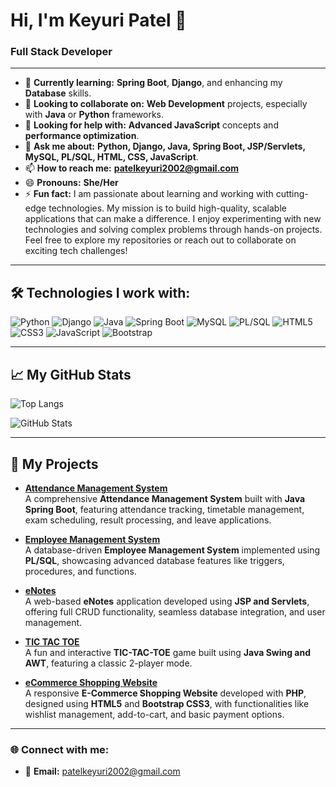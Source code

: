 # Hi, I'm Keyuri Patel 👋
### Full Stack Developer

---

- 🌱 **Currently learning:** **Spring Boot**, **Django**, and enhancing my **Database** skills.
- 👯 **Looking to collaborate on:** **Web Development** projects, especially with **Java** or **Python** frameworks.
- 🤔 **Looking for help with:** **Advanced JavaScript** concepts and **performance optimization**.
- 💬 **Ask me about:** **Python, Django, Java, Spring Boot, JSP/Servlets, MySQL, PL/SQL, HTML, CSS, JavaScript**.
- 📫 **How to reach me:** [**patelkeyuri2002@gmail.com**](mailto:patelkeyuri2002@gmail.com)
- 😄 **Pronouns:** **She/Her**
- ⚡ **Fun fact:** I am passionate about learning and working with cutting-edge technologies. My mission is to build high-quality, scalable applications that can make a difference. I enjoy experimenting with new technologies and solving complex problems through hands-on projects. Feel free to explore my repositories or reach out to collaborate on exciting tech challenges!

---

## 🛠️ Technologies I work with:

  ![Python](https://img.shields.io/badge/Python-%233B8EB9.svg?style=flat&logo=python&logoColor=white) 
  ![Django](https://img.shields.io/badge/Django-%23092E20.svg?style=flat&logo=django&logoColor=white)
  ![Java](https://img.shields.io/badge/Java-%23ED8B00.svg?style=flat&logo=openjdk&logoColor=white)
  ![Spring Boot](https://img.shields.io/badge/Spring%20Boot-%236DB33F.svg?style=flat&logo=spring-boot&logoColor=white) 
  ![MySQL](https://img.shields.io/badge/MySQL-%2300f.svg?style=flat&logo=mysql&logoColor=white)
  ![PL/SQL](https://img.shields.io/badge/PL%2FSQL-4479A1?style=flat&logo=oracle&logoColor=white)
  ![HTML5](https://img.shields.io/badge/HTML5-%23E34F26.svg?style=flat&logo=html5&logoColor=white) 
  ![CSS3](https://img.shields.io/badge/CSS3-%231572B6.svg?style=flat&logo=css3&logoColor=white) 
  ![JavaScript](https://img.shields.io/badge/JavaScript-%23F7DF1E.svg?style=flat&logo=javascript&logoColor=white)
  ![Bootstrap](https://img.shields.io/badge/Bootstrap-%23563D7C.svg?style=flat&logo=bootstrap&logoColor=white)

---

## 📈 My GitHub Stats

![Top Langs](https://github-readme-stats.vercel.app/api/top-langs/?username=patelkeyuri2012&layout=compact)

![GitHub Stats](https://github-readme-stats.vercel.app/api?username=patelkeyuri2012&show_icons=true&theme=transparent)

---

## 📂 My Projects

- [**Attendance Management System**](https://github.com/patelkeyuri2012/Attendance-Management-System)  
  A comprehensive **Attendance Management System** built with **Java Spring Boot**, featuring attendance tracking, timetable management, exam scheduling, result processing, and leave applications.

- [**Employee Management System**](https://github.com/patelkeyuri2012/Employee-Management-System)  
  A database-driven **Employee Management System** implemented using **PL/SQL**, showcasing advanced database features like triggers, procedures, and functions.

- [**eNotes**](https://github.com/patelkeyuri2012/eNotes)  
  A web-based **eNotes** application developed using **JSP and Servlets**, offering full CRUD functionality, seamless database integration, and user management.

- [**TIC TAC TOE**](https://github.com/patelkeyuri2012/TIC-TAC-TOE)  
  A fun and interactive **TIC-TAC-TOE** game built using **Java Swing and AWT**, featuring a classic 2-player mode.

- [**eCommerce Shopping Website**](https://github.com/patelkeyuri2012/eCommerce-Shopping-Website)  
  A responsive **E-Commerce Shopping Website** developed with **PHP**, designed using **HTML5** and **Bootstrap CSS3**, with functionalities like wishlist management, add-to-cart, and basic payment options.

---

### 🌐 Connect with me:

- 📧 **Email:** [patelkeyuri2002@gmail.com](mailto:patelkeyuri2002@gmail.com)
